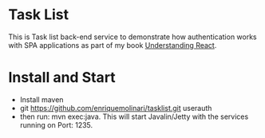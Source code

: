 # Task List

This is Task list back-end service to demonstrate how authentication works with SPA applications as part of my book [Understanding React](https://leanpub.com/understandingreact).

# Install and Start

- Install maven
- git https://github.com/enriquemolinari/tasklist.git userauth
- then run: mvn exec:java. This will start Javalin/Jetty with the services running on Port: 1235.
